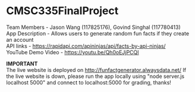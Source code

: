 # CMSC335FinalProject
Team Members - Jason Wang (117825176), Govind Singhal (117780413)  
App Description - Allows users to generate random fun facts if they create an account  
API links - https://rapidapi.com/apininjas/api/facts-by-api-ninjas/  
YouTube Demo Video - https://youtu.be/Qh0oEJjPCQI

**IMPORTANT**  
The live website is deployed on http://funfactgenerator.alwaysdata.net/
If the live website is down, please run the app locally using "node server.js localhost 5000" and connect to localhost:5000 for grading, thanks!
